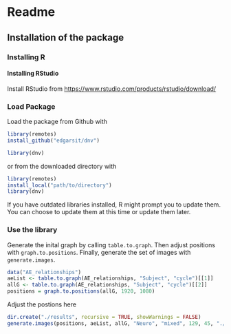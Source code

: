 # Readme

## Installation of the package

### Installing R

#### Installing RStudio

Install RStudio from
<https://www.rstudio.com/products/rstudio/download/>

### Load Package

Load the package from Github with

```r
library(remotes)
install_github("edgarsit/dnv")

library(dnv)
```

or from the downloaded directory with

```r
library(remotes)
install_local("path/to/directory")
library(dnv)
```

If you have outdated libraries installed, R might prompt you to update them. You can choose to update them at this time or update them later.

### Use the library

Generate the inital graph by calling `table.to.graph`. Then adjust positions with `graph.to.positions`. Finally, generate the set of images with `generate.images`.

```r
data("AE_relationships")
aeList <- table.to.graph(AE_relationships, "Subject", "cycle")[[1]]
allG <- table.to.graph(AE_relationships, "Subject", "cycle")[[2]]
positions = graph.to.positions(allG, 1920, 1080)
```

Adjust the postions here

```r
dir.create("./results", recursive = TRUE, showWarnings = FALSE)
generate.images(positions, aeList, allG, "Neuro", "mixed", 129, 45, "./results")
```
